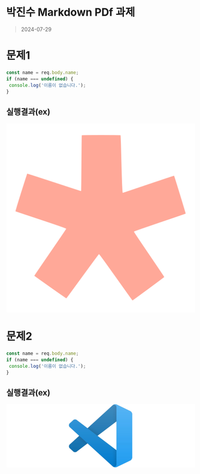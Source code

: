 # 박진수 Markdown PDf 과제 
> 2024-07-29
# 문제1

```javascript
const name = req.body.name;
if (name === undefined) {
 console.log('이름이 없습니다.');
}
```

## 실행결과(ex)
![이미지](imgs/favicon.png)
# 문제2
```javascript
const name = req.body.name;
if (name === undefined) {
 console.log('이름이 없습니다.');
}
```
## 실행결과(ex)
![이미지](imgs/vscode_icon.jpg)
